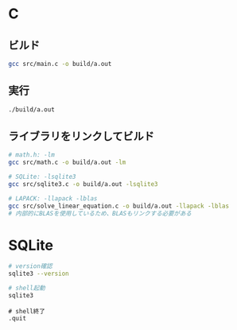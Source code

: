 # C

## ビルド
```bash
gcc src/main.c -o build/a.out
```

## 実行
```bash
./build/a.out
```

## ライブラリをリンクしてビルド
```bash
# math.h: -lm
gcc src/math.c -o build/a.out -lm

# SQLite: -lsqlite3
gcc src/sqlite3.c -o build/a.out -lsqlite3

# LAPACK: -llapack -lblas
gcc src/solve_linear_equation.c -o build/a.out -llapack -lblas
# 内部的にBLASを使用しているため、BLASもリンクする必要がある
```

# SQLite
```bash
# version確認
sqlite3 --version

# shell起動
sqlite3
```

```sqlite
# shell終了
.quit
```





